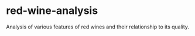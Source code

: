 # red-wine-analysis
Analysis of various features of red wines and their relationship to its quality.

